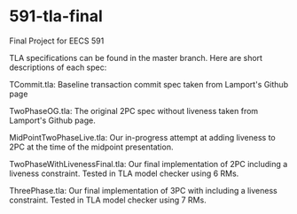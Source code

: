 # 591-tla-final
Final Project for EECS 591

TLA specifications can be found in the master branch. Here are short descriptions of each spec:

TCommit.tla: Baseline transaction commit spec taken from Lamport's Github page

TwoPhaseOG.tla: The original 2PC spec without liveness taken from Lamport's Github page.

MidPointTwoPhaseLive.tla: Our in-progress attempt at adding liveness to 2PC at the time of the midpoint presentation.

TwoPhaseWithLivenessFinal.tla: Our final implementation of 2PC including a liveness constraint. Tested in TLA model checker using 6 RMs.

ThreePhase.tla: Our final implementation of 3PC with including a liveness constraint. Tested in TLA model checker using 7 RMs.
